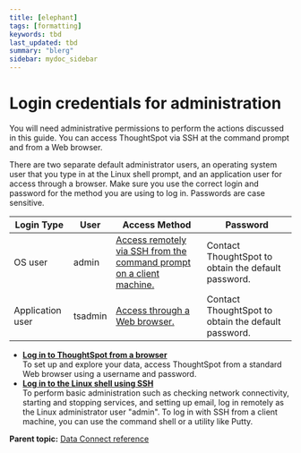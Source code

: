 ```yaml
---
title: [elephant]
tags: [formatting]
keywords: tbd
last_updated: tbd
summary: "blerg"
sidebar: mydoc_sidebar
---
```

# Login credentials for administration

You will need administrative permissions to perform the actions discussed in this guide. You can access ThoughtSpot via SSH at the command prompt and from a Web browser.

There are two separate default administrator users, an operating system user that you type in at the Linux shell prompt, and an application user for access through a browser. Make sure you use the correct login and password for the method you are using to log in. Passwords are case sensitive.

|Login Type|User|Access Method|Password|
|----------|----|-------------|--------|
|OS user|admin|[Access remotely via SSH from the command prompt on a client machine.](login_console.html#)|Contact ThoughtSpot to obtain the default password.|
|Application user|tsadmin|[Access through a Web browser.](accessing.html#)|Contact ThoughtSpot to obtain the default password.|

-   **[Log in to ThoughtSpot from a browser](../../../data_connect/data_connect/reference/accessing.html)**  
To set up and explore your data, access ThoughtSpot from a standard Web browser using a username and password.
-   **[Log in to the Linux shell using SSH](../../../data_connect/data_connect/reference/login_console.html)**  
To perform basic administration such as checking network connectivity, starting and stopping services, and setting up email, log in remotely as the Linux administrator user "admin". To log in with SSH from a client machine, you can use the command shell or a utility like Putty.

**Parent topic:** [Data Connect reference](../../../data_connect/data_connect/reference/reference_intro.html)

